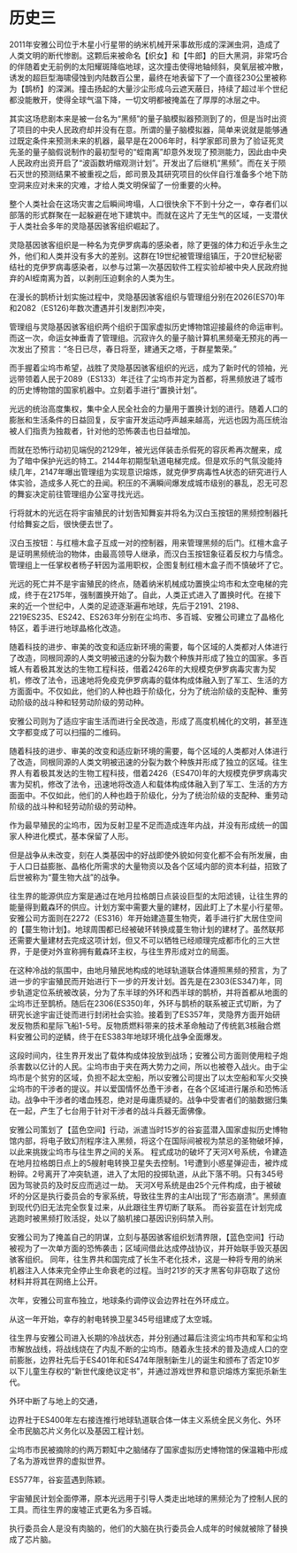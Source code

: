 # 历史三

2011年安雅公司位于木星小行星带的纳米机械开采事故形成的深渊虫洞，造成了人类文明的断代惨剧。这颗后来被命名【织女】和【牛郎】的巨大黑洞，非常巧合的伴随着史无前例的太阳耀斑降临地球，这次撞击使得地轴倾斜，臭氧层被冲散，诱发的超巨型海啸侵蚀到内陆数百公里，最终在地表留下了一个直径230公里被称为【鹊桥】的深渊。撞击扬起的大量沙尘形成乌云遮天蔽日，持续了超过半个世纪都没能散开，使得全球气温下降，一切文明都被掩盖在了厚厚的冰层之中。

其实这场悲剧本来是被一台名为“黑频”的量子脑模拟器预测到了的，但是当时出资了项目的中央人民政府却并没有在意。所谓的量子脑模拟器，简单来说就是能够通过既定条件来预测未来的机器，最早是在2006年时，科学家郎司景为了验证死灵先圣的量子脑假说制作的最初型号的“蛭南离”却意外发现了预测能力，因此由中央人民政府出资开启了“波函数坍缩观测计划”。开发出了后继机“黑频”。而在关于陨石灭世的预测结果不被重视之后，郎司景及其研究项目的伙伴自行准备多个地下防空洞来应对未来的灾难，才给人类文明保留了一份重要的火种。

整个人类社会在这场灾害之后瞬间垮塌，人口很快余下不到十分之一，幸存者们以部落的形式群聚在一起躲避在地下建筑中。而就在这片了无生气的区域，一支潜伏于人类社会多年的灵隐基因骇客组织崛起了。

灵隐基因骇客组织是一种名为克伊罗病毒的感染者，除了更强的体力和近乎永生之外，他们和人类并没有多大的差别。这群在19世纪被管理组镇压，于20世纪秘密结社的克伊罗病毒感染者，以参与过第一次基因软件工程实验却被中央人民政府抛弃的AI蛭南离为首，以剥削压迫剩余的人类为生。

在漫长的鹊桥计划实施过程中，灵隐基因骇客组织与管理组分别在2026\(ES70\)年和2082（ES126\)年数次遭遇并引发剧烈冲突，

管理组与灵隐基因骇客组织两个组织于国家虚拟历史博物馆迎接最终的命运审判。而这一次，命运女神垂青了管理组。沉寂许久的量子脑计算机黑频毫无预兆的再一次发出了预言：“冬日已尽，春日将至，建通天之塔，于群星繁荣。”

而手握着尘坞市希望，战胜了灵隐基因骇客组织的光远，成为了新时代的领袖，光远带领着人民于2089（ES133）年迁往了尘坞市并定为首都，将黑频放进了城市的历史博物馆的国家机器中。立刻着手进行“置换计划”。

光远的统治高度集权，集中全人民全社会的力量用于置换计划的进行。随着人口的膨胀和生活条件的日益回复，反宇宙开发运动呼声越来越高，光远也因为高压统治被人们指责为独裁者，针对他的恐怖袭击也日益增加。

而就在恐怖行动初见端倪的2129年，被光远佯装击杀假死的容灰希再次醒来，成为了暗中保护光远的特工。2144年初期型轨道电梯完成。但是欢乐的气氛没能持续几年，2147年曝出管理组为实现意识熔炼，就克伊罗病毒性A状态的研究进行人体实验，造成多人死亡的丑闻。积压的不满瞬间爆发成城市级别的暴乱，忍无可忍的舞妄决定前往管理组办公室寻找光远。

行将就木的光远在将宇宙殖民的计划告知舞妄并将名为汉白玉按钮的黑频控制器托付给舞妄之后，很快便去世了。

汉白玉按钮：与红檀木盒子互成一对的控制器，用来管理黑频的后门。红檀木盒子是证明黑频统治的物体，由最高领导人继承，而汉白玉按钮象征着反权力与情念。管理组上一任掌权者杨子轩因为滥用职权，企图复制红檀木盒子而不慎破坏了它。

光远的死亡并不是宇宙殖民的终点，随着纳米机械成功置换尘坞市和太空电梯的完成，终于在2175年，强制置换开始了。自此，人类正式进入了置换时代。在接下来的近一个世纪中，人类的足迹逐渐遍布地球，先后于2191、2198、2219ES235、ES242、ES263年分别在尘坞市、多百城、安雅公司建立了晶格化特区，着手进行地球晶格化改造。

随着科技的进步、审美的改变和适应新环境的需要，每个区域的人类都对人体进行了改造，同根同源的人类文明被迅速的分裂为数个种族并形成了独立的国家。多百城人有着极其发达的生物工程科技，借着2426年的大规模克伊罗病毒灾害为契机，修改了法令，迅速地将免疫克伊罗病毒的载体构成体融入到了军工、生活的方方面面中。不仅如此，他们的人种也趋于阶级化，分为了统治阶级的支配种、重劳动阶级的战斗种和轻劳动阶级的劳动种。

安雅公司则为了适应宇宙生活而进行全民改造，形成了高度机械化的文明，甚至连文字都变成了可以扫描的二维码。

随着科技的进步、审美的改变和适应新环境的需要，每个区域的人类都对人体进行了改造，同根同源的人类文明被迅速的分裂为数个种族并形成了独立的区域。往生界人有着极其发达的生物工程科技，借着2426（ES470\)年的大规模克伊罗病毒灾害为契机，修改了法令，迅速地将改造人和载体构成体融入到了军工、生活的方方面面中。不仅如此，他们的人种也趋于阶级化，分为了统治阶级的支配种、重劳动阶级的战斗种和轻劳动阶级的劳动种。

作为最早殖民的尘坞市，因为反射卫星不足而造成连年内战，并没有形成统一的国家人种进化模式，基本保留了人形。

但是战争从未改变，刻在人类基因中的好战即使外貌如何变化都不会有所发展，由于人口日益膨胀、晶格化所需求的大量物资以及各个区域内部的资本利益，招致了后世被称为“蔓生物大战”的战争。

往生界的能源供应方案是通过在地月拉格朗日点装设巨型的太阳滤镜，让往生界的能量得到戴森环的供应。计划方案中需要大量的建材，因此盯上了木星小行星带。安雅公司方面则在2272（ES316）年开始建造蔓生物壳，着手进行扩大居住空间的【蔓生物计划】。地球周围都已经被破环转换成蔓生物计划的建材了。虽然联邦还需要大量建材去完成这项计划，但又不可以牺牲已经顺理完成都市化的三大世界，于是便对外宣称拥有戴森环主权，与往生界形成对立的局面。

在这种冷战的氛围中，由地月殖民地构成的地球轨道联合体遵照黑频的预言，为了进一步的宇宙殖民而开始进行下一步的开发计划。首先是在2303\(ES347\)年，同步轨道定位系统被改装，分为了东半球的外环和西半球的鹊桥，并将首都从地面的尘坞市迁至鹊桥。随后在2306\(ES350\)年，外环与鹊桥的联系被正式切断，为了研究长途宇宙迁徙而进行封闭社会实验。接着到了ES357年，灵隐界方面开始研发反物质和星际飞船1-5号。反物质燃料带来的技术革命触动了传统氦3核融合燃料安雅公司的逆鳞，终于在ES383年地球环境化战争全面爆发。

这段时间内，往生界开发出了载体构成体投放到战场；安雅公司方面则使用粒子炮杀害数以亿计的人民。尘坞市由于夹在两大势力之间，所以也被卷入战火。由于尘坞市是个贫穷的区域，负担不起太空船，所以安雅公司提出了以太空船和军火交换尘坞市的干涉者的提议。并以爱国情怀怂恿干涉者，在各个区域进行屠杀和恐怖活动。战争中干涉者的嗜血残忍，绝对是毋庸质疑的。战争中受害者们的脑数据归集在一起，产生了七台用于针对干涉者的战斗兵器无面佛像。

安雅公司策划了【蓝色空间】行动，派遣当时15岁的谷妄蓝潜入国家虚拟历史博物馆内部，将电子致幻剂程序注入黑频，将这个在国际间被视为禁忌的圣物破坏掉，以此来挑拨尘坞市与往生界之间的关系。 程式成功的破坏了天河X号系统，令建造在地月拉格朗日点上的5艘射电转换卫星失去控制。1号遭到小惑星弹迎击，被炸成粉碎。2号离开了冲突轨道，进入了太阳的投掷轨道，从此下落不明。只有345号因为驾驶员的及时反应而逃过一劫。 天河X号系统是由25个元件构成，由于被破坏的分区是执行委员会的专家系统，导致往生界的主AI出现了“形态崩溃”。黑频直到现代仍旧无法完全恢复过来，从此跟往生界切断了联系。 而谷妄蓝在计划完成逃跑时被黑频打败活捉，处以了脑机接口基因识别码禁入刑。

安雅公司为了掩盖自己的阴谋，立刻与基因骇客组织划清界限，【蓝色空间】行动被视为了一次单方面的恐怖袭击；区域间借此达成停战协议，并开始联手毁灭基因骇客组织。 同年，往生界共和国完成了长生不老化技术，这是一种将专用的纳米机器注入人体来完全停止生命衰老的过程。当时21岁的天才黑客句非窃取了这份材料并将其在网络上公开。

次年，安雅公司宣布独立，地球条约调停议会边界社在外环成立。

从这一年开始，幸存的射电转换卫星345号组建成了太空城。

往生界与安雅公司进入长期的冷战状态，并分别通过幕后注资尘坞市共和军和尘坞市解放战线，将战线烧在了内乱不断的尘坞市。随着永生技术的普及造成人口的空前膨胀，边界社先后于ES401年和ES474年限制新生儿的诞生和颁布了否定10岁以下儿童生存权的“新世代废绝议定书”，并通过游戏世界和意识熔炼方案扼杀新生代。

外环中断了与地上的交通，

边界社于ES400年左右接连推行地球轨道联合体一体主义系统全民义务化、外环全市民脑芯片义务化以及基因工程计划。

尘坞市市民被摘除的约两万颗缸中之脑储存了国家虚拟历史博物馆的保温箱中形成了名为游戏世界的虚拟世界。

ES577年，谷妄蓝遇到陈颖。

宇宙殖民计划全面停滞，原本光远用于引导人类走出地球的黑频沦为了控制人民的工具。而往生界的废墟正式更名为多百城。

执行委员会人是没有肉脑的，他们的大脑在执行委员会人成年的时候就被除了替换成了芯片脑。

